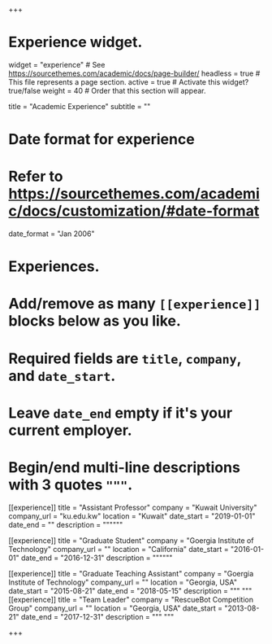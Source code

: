 +++
# Experience widget.
widget = "experience"  # See https://sourcethemes.com/academic/docs/page-builder/
headless = true  # This file represents a page section.
active = true  # Activate this widget? true/false
weight = 40  # Order that this section will appear.

title = "Academic Experience"
subtitle = ""

# Date format for experience
#   Refer to https://sourcethemes.com/academic/docs/customization/#date-format
date_format = "Jan 2006"

# Experiences.
#   Add/remove as many `[[experience]]` blocks below as you like.
#   Required fields are `title`, `company`, and `date_start`.
#   Leave `date_end` empty if it's your current employer.
#   Begin/end multi-line descriptions with 3 quotes `"""`.
[[experience]]
  title = "Assistant Professor"
  company = "Kuwait University"
  company_url = "ku.edu.kw"
  location = "Kuwait"
  date_start = "2019-01-01"
  date_end = ""
  description = """"""

[[experience]]
  title = "Graduate Student"
  company = "Goergia Institute of Technology"
  company_url = ""
  location = "California"
  date_start = "2016-01-01"
  date_end = "2016-12-31"
  description = """"""

[[experience]]
  title = "Graduate Teaching Assistant"
  company = "Goergia Institute of Technology"
  company_url = ""
  location = "Georgia, USA"
  date_start = "2015-08-21"
  date_end = "2018-05-15"
  description = """
  """
[[experience]]
  title = "Team Leader"
  company = "RescueBot Competition Group"
  company_url = ""
  location = "Georgia, USA"
  date_start = "2013-08-21"
  date_end = "2017-12-31"
  description = """
  """

+++
